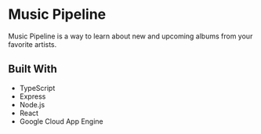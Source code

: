 # Music Pipeline

Music Pipeline is a way to learn about new and upcoming albums from your
favorite artists.

## Built With

- TypeScript
- Express
- Node.js
- React
- Google Cloud App Engine

